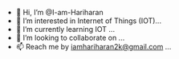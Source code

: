 - 👋 Hi, I’m @I-am-Hariharan
- 👀 I’m interested in Internet of Things (IOT)...
- 🌱 I’m currently learning IOT ...
- 💞️ I’m looking to collaborate on ...
- 📫 Reach me by iamhariharan2k@gmail.com ...

<!---
I-am-Hariharan/I-am-Hariharan is a ✨ special ✨ repository because its `README.md` (this file) appears on your GitHub profile.
You can click the Preview link to take a look at your changes.
--->
